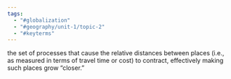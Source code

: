 ```yaml
---
tags:
  - "#globalization"
  - "#geography/unit-1/topic-2"
  - "#keyterms"
---
```

the set of processes that cause the relative distances between places (i.e., as measured in terms of travel time or cost) to contract, effectively making such places grow “closer.”
